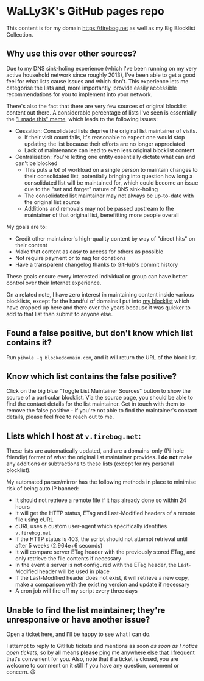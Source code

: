 # WaLLy3K's GitHub pages repo
This content is for my domain https://firebog.net as well as my Big Blocklist Collection.

## Why use this over other sources?
Due to my DNS sink-holing experience (which I've been running on my very active household network since roughly 2013), I've been able to get a good feel for what lists cause issues and which don't. This experience lets me categorise the lists and, more importantly, provide easily accessible recommendations for you to implement into your network.

There's also the fact that there are very few sources of original blocklist content out there. A considerable percentage of lists I've seen is essentially the ["I made this" meme](https://knowyourmeme.com/memes/i-made-this), which leads to the following issues:
  * Cessation: Consolidated lists deprive the original list maintainer of visits.
      * If their visit count falls, it's reasonable to expect one would stop updating the list because their efforts are no longer appreciated
      * Lack of maintenance can lead to even less original blocklist content
  * Centralisation: You're letting one entity essentially dictate what can and can't be blocked
      * This puts a *lot* of workload on a single person to maintain changes to their consolidated list, potentially bringing into question how long a consolidated list will be maintained for, which could become an issue due to the "set and forget" nature of DNS sink-holing
      * The consolidated list maintainer may not always be up-to-date with the original list source
      * Additions and removals may not be passed upstream to the maintainer of that original list, benefitting more people overall   

My goals are to:
  * Credit other maintainer's high-quality content by way of "direct hits" on their content
  * Make that content as easy to access for others as possible
  * Not require payment or to nag for donations
  * Have a transparent changelog thanks to GitHub's commit history

These goals ensure every interested individual or group can have better control over their Internet experience.

On a related note, I have zero interest in maintaining content inside various blocklists, except for the handful of domains I put into [my blocklist](https://v.firebog.net/hosts/static/w3kbl.txt) which have cropped up here and there over the years because it was quicker to add to that list than submit to anyone else.

## Found a false positive, but don't know which list contains it?
Run `pihole -q blockeddomain.com`, and it will return the URL of the block list.

## Know which list contains the false positive?
Click on the big blue "Toggle List Maintainer Sources" button to show the source of a particular blocklist. Via the source page, you should be able to find the contact details for the list maintainer. Get in touch with them to remove the false positive - if you're not able to find the maintainer's contact details, please feel free to reach out to me.

## Lists which I host at `v.firebog.net`:
These lists are automatically updated, and are a domains-only (Pi-hole friendly) format of what the original list maintainer provides. I **do not** make any additions or subtractions to these lists (except for my personal blocklist).

My automated parser/mirror has the following methods in place to minimise risk of being auto IP banned:
  * It should not retrieve a remote file if it has already done so within 24 hours
  * It will get the HTTP status, ETag and Last-Modified headers of a remote file using cURL
  * cURL uses a custom user-agent which specifically identifies `v.firebog.net`
  * If the HTTP status is 403, the script should not attempt retrieval until after 5 weeks (2.964e+6 seconds)
  * It will compare server ETag header with the previously stored ETag, and only retrieve the file contents if necessary
  * In the event a server is not configured with the ETag header, the Last-Modified header will be used in place
  * If the Last-Modified header does not exist, it will retrieve a new copy, make a comparison with the existing version and update if necessary
  * A cron job will fire off my script every three days

## Unable to find the list maintainer; they're unresponsive or have another issue?
Open a ticket here, and I'll be happy to see what I can do.

I attempt to reply to GitHub tickets and mentions as soon <i>as soon as I notice open tickets</i>, so by all means __please__ ping me <a href="https://firebog.net/about">anywhere else that I frequent</a> that's convenient for you. Also, note that if a ticket is closed, you are welcome to comment on it still if you have any question, comment or concern. :smiley:

